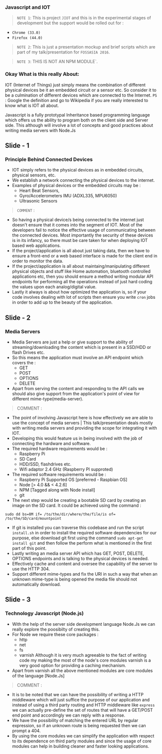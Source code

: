 ### Javascript and IOT

> `NOTE 1`: This is project `JIOT` and this is in the experimental stages of development but the support would be rolled out for :
- `Chrome (33.0)`
- `Firefox (44.0)`

> `NOTE 2`: This is just a presentation mockup and brief scripts which are part of my talk/presentation for `FOSSASIA 2016`.

> `NOTE 3`: THIS IS NOT AN NPM MODULE`.

### Okay What is this really About:

IOT (Internet of Things) just simply means the combination of different physical devices be it an embedded circuit or a sensor etc. So consider it to be a culmination of different devices which are connected to the Internet.
`PS` : Google the definition and go to Wikipedia if you are really interested to know what is IOT all about.

Javascript is a fully prototypal Inheritance based programming language which offers us the ability to program both on the client side and Server side. This although will involve a lot of concepts and good practices about writing media servers with Node.Js

## Slide - 1

### Principle Behind Connected Devices

- IOT simply refers to the physical devices as in embedded circuits, physical sensors, etc.
- We establish a network connecting the physical devices to the internet.
- Examples of physical devices or the embedded circuits may be :
    + Heart Beat Sensors,
    + Gyro/Accelerometers IMU (ADXL335, MPU6050)
    + Ultrasonic Sensors

> `COMMENT` :

- So having a physical device/s being connected to the internet just doesn't ensure that it comes into the segment of IOT. Most of the developers fail to notice the effective usage of communicating between the connected devices. Most importantly the security of these devices is in its infancy, so there must be care taken for when deploying IOT based web applications.
- If the project/application is all about just taking data, then we have to ensure a front-end or a web based interface is made for the client end in order to monitor the data.
- If the project/application is all about maintaing/manipulating different physical objects and stuff like Home automation, bluetooth controlled applications etc, then you should ensure a method writing modular API endpoints for performing all the operations instead of just hard coding the values upon each analog/digital value.
- Lastly it always is about how optimized the application is, so if your code involves dealing with lot of scripts then ensure you write `cron` jobs in order to add up to the beauty of the application.

## Slide - 2

### Media Servers

- Media Servers are just a help or give support to the ability of streaming/downloading the content which is present in a SSD/HDD or flash Drives etc.
- So this means the application must involve an API endpoint which covers the :
    + GET
    + POST
    + OPTIONS
    + DELETE
- Apart from serving the content and responding to the API calls we should also give support from the application's point of view for different mime-type(media-server).

> COMMENT :

- The point of involving Javascript here is how effectively we are able to use the concept of media servers | This talk/presentation deals mostly with writing media servers and providing the scope for integrating it with IOT.
- Developing this would feature us in being involved with the job of connecting the hardware and software.
- The required hardware requirements would be :
    + Raspberry Pi
    + SD Card
    + HDD/SSD, flashdrives etc.
    + Wifi adaptor 2.4 GHz (Raspberry PI supproted)
- The required software requirements would be :
    + Raspberry Pi Supported OS [preferred - Raspbian OS]
    + Node [> 4.0 && < 4.2.6]
    + NPM [Tagged along with Node install]
    + git
- The next step would be creating a bootable SD card by creating an image on the SD card. It could be achieved using the command :
```
sudo dd bs=8M if= /to/the/dir/where/the/file/is of= /to/the/SD/card/mountpoint
```
- If git is installed you can traverse this codebase and run the script `install.sh` in order to install the required software dependencies for our purpose, else download git first using the command `sudo apt-get install git` and then follow the perform what is mentioned in the first part of this point.
- Lastly writing an media server API which has GET, POST, DELETE, OPTIONS endpoints and is talking to the physical devices is needed.
- Effectively cache and content and oversee the capability of the server to use the HTTP 304.
- Support different mime-types and fix the URI in such a way that when an unknown mime-type is being opened the media file should not automatically download.

## Slide - 3

### Technology Javascript (Node.js)

- With the help of the server side development language Node.Js we can really explore the poosibilty of creating this.
- For Node we require these core packages :
    + http
    + net
    + fs
    + varnish
    Although it is very much agreeable to the fact of writing code my making the most of the node's core modules varnish is a very good option for providing a caching mechanism.
- Apart from varnish all the above mentioned modules are core modules of the language [Node.Js]

> COMMENT :

- It is to be noted that we can have the possibility of writing a HTTP middleware which will just suffice the purpose of our application and instead of using a third party routing and HTTP middleware like `express` we can actually pre-define the set of routes that will have a GET/POST end point and accordingly we can reply with a response.
- We have the possibility of matching the entered URL by regular expression, so if an unknown route is being requested then we can prompt a 404.
- By using the core modules we can simplify the application with respect to its dependence on third party modules and since the usage of core modules can help in building cleaner and faster looking applications.






